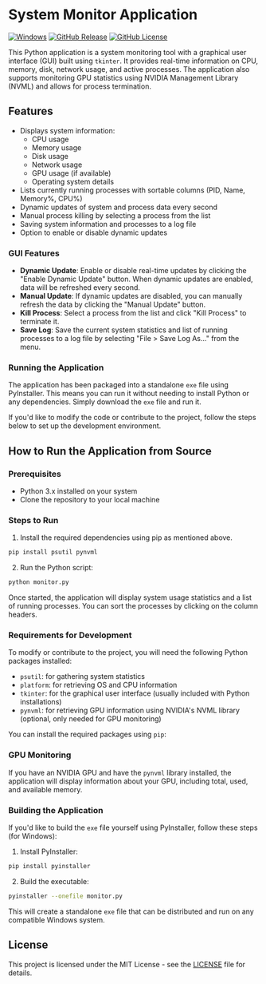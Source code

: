 # System Monitor Application

[![Windows](https://custom-icon-badges.demolab.com/badge/Windows-0078D6?logo=windows11&logoColor=white)](#)
[![GitHub Release](https://img.shields.io/github/v/release/Lixetron/system-monitor)](https://github.com/Lixetron/system-monitor/releases/latest)
[![GitHub License](https://img.shields.io/github/license/Lixetron/system-monitor)](LICENSE)

This Python application is a system monitoring tool with a graphical user interface (GUI) built using `tkinter`. It provides real-time information on CPU, memory, disk, network usage, and active processes. The application also supports monitoring GPU statistics using NVIDIA Management Library (NVML) and allows for process termination.

## Features

- Displays system information:
  - CPU usage
  - Memory usage
  - Disk usage
  - Network usage
  - GPU usage (if available)
  - Operating system details
- Lists currently running processes with sortable columns (PID, Name, Memory%, CPU%)
- Dynamic updates of system and process data every second
- Manual process killing by selecting a process from the list
- Saving system information and processes to a log file
- Option to enable or disable dynamic updates

### GUI Features

- **Dynamic Update**: Enable or disable real-time updates by clicking the "Enable Dynamic Update" button. When dynamic updates are enabled, data will be refreshed every second.
- **Manual Update**: If dynamic updates are disabled, you can manually refresh the data by clicking the "Manual Update" button.
- **Kill Process**: Select a process from the list and click "Kill Process" to terminate it.
- **Save Log**: Save the current system statistics and list of running processes to a log file by selecting "File > Save Log As..." from the menu.

### Running the Application

The application has been packaged into a standalone `exe` file using PyInstaller. This means you can run it without needing to install Python or any dependencies. Simply download the `exe` file and run it.

If you'd like to modify the code or contribute to the project, follow the steps below to set up the development environment.

## How to Run the Application from Source

### Prerequisites

- Python 3.x installed on your system
- Clone the repository to your local machine

### Steps to Run

1. Install the required dependencies using pip as mentioned above.

  ```bash
  pip install psutil pynvml
  ```
   
2. Run the Python script:

  ```bash
  python monitor.py
  ```

Once started, the application will display system usage statistics and a list of running processes. You can sort the processes by clicking on the column headers.

### Requirements for Development

To modify or contribute to the project, you will need the following Python packages installed:

- `psutil`: for gathering system statistics
- `platform`: for retrieving OS and CPU information
- `tkinter`: for the graphical user interface (usually included with Python installations)
- `pynvml`: for retrieving GPU information using NVIDIA's NVML library (optional, only needed for GPU monitoring)

You can install the required packages using `pip`:

### GPU Monitoring

If you have an NVIDIA GPU and have the `pynvml` library installed, the application will display information about your GPU, including total, used, and available memory.

### Building the Application

If you'd like to build the `exe` file yourself using PyInstaller, follow these steps (for Windows):

1. Install PyInstaller:

```bash
pip install pyinstaller
```

2. Build the executable:

```bash
pyinstaller --onefile monitor.py
```

This will create a standalone `exe` file that can be distributed and run on any compatible Windows system.

## License

This project is licensed under the MIT License - see the [LICENSE](LICENSE) file for details.
